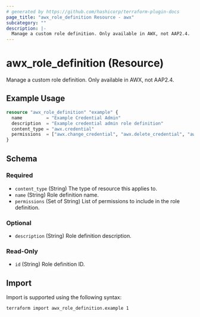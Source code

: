 ```yaml
---
# generated by https://github.com/hashicorp/terraform-plugin-docs
page_title: "awx_role_definition Resource - awx"
subcategory: ""
description: |-
  Manage a custom role definition. Only available in AWX, not AAP2.4.
---
```


# awx_role_definition (Resource)

Manage a custom role definition. Only available in AWX, not AAP2.4.

## Example Usage

```terraform
resource "awx_role_definition" "example" {
  name         = "Example Credential Admin"
  description  = "Example credential admin role definition"
  content_type = "awx.credential"
  permissions  = ["awx.change_credential", "awx.delete_credential", "awx.use_credential", "awx.view_credential"]
}
```

<!-- schema generated by tfplugindocs -->
## Schema

### Required

- `content_type` (String) The type of resource this applies to.
- `name` (String) Role definition name.
- `permissions` (Set of String) List of permissions to include in the role definition.

### Optional

- `description` (String) Role definition description.

### Read-Only

- `id` (String) Role definition ID.

## Import

Import is supported using the following syntax:

```shell
terraform import awx_role_definition.example 1
```
